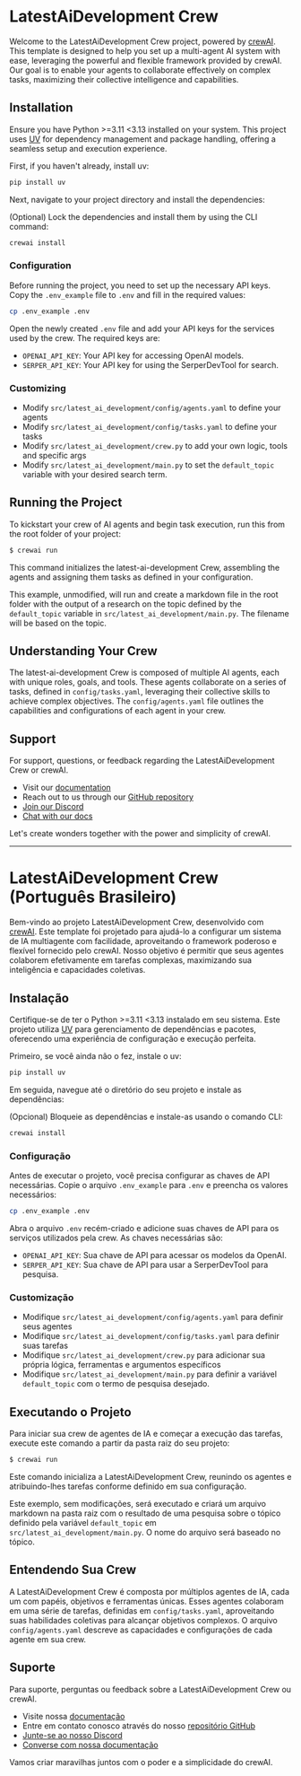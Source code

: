 # LatestAiDevelopment Crew

Welcome to the LatestAiDevelopment Crew project, powered by [crewAI](https://crewai.com). This template is designed to help you set up a multi-agent AI system with ease, leveraging the powerful and flexible framework provided by crewAI. Our goal is to enable your agents to collaborate effectively on complex tasks, maximizing their collective intelligence and capabilities.

## Installation

Ensure you have Python >=3.11 <3.13 installed on your system. This project uses [UV](https://docs.astral.sh/uv/) for dependency management and package handling, offering a seamless setup and execution experience.

First, if you haven't already, install uv:

```bash
pip install uv
```

Next, navigate to your project directory and install the dependencies:

(Optional) Lock the dependencies and install them by using the CLI command:
```bash
crewai install
```
### Configuration

Before running the project, you need to set up the necessary API keys. Copy the `.env_example` file to `.env` and fill in the required values:

```bash
cp .env_example .env
```

Open the newly created `.env` file and add your API keys for the services used by the crew. The required keys are:

- `OPENAI_API_KEY`: Your API key for accessing OpenAI models.
- `SERPER_API_KEY`: Your API key for using the SerperDevTool for search.

### Customizing

- Modify `src/latest_ai_development/config/agents.yaml` to define your agents
- Modify `src/latest_ai_development/config/tasks.yaml` to define your tasks
- Modify `src/latest_ai_development/crew.py` to add your own logic, tools and specific args
- Modify `src/latest_ai_development/main.py` to set the `default_topic` variable with your desired search term.

## Running the Project

To kickstart your crew of AI agents and begin task execution, run this from the root folder of your project:

```bash
$ crewai run
```

This command initializes the latest-ai-development Crew, assembling the agents and assigning them tasks as defined in your configuration.

This example, unmodified, will run and create a markdown file in the root folder with the output of a research on the topic defined by the `default_topic` variable in `src/latest_ai_development/main.py`. The filename will be based on the topic.

## Understanding Your Crew

The latest-ai-development Crew is composed of multiple AI agents, each with unique roles, goals, and tools. These agents collaborate on a series of tasks, defined in `config/tasks.yaml`, leveraging their collective skills to achieve complex objectives. The `config/agents.yaml` file outlines the capabilities and configurations of each agent in your crew.

## Support

For support, questions, or feedback regarding the LatestAiDevelopment Crew or crewAI.
- Visit our [documentation](https://docs.crewai.com)
- Reach out to us through our [GitHub repository](https://github.com/joaomdmoura/crewai)
- [Join our Discord](https://discord.com/invite/X4JWnZnxPb)
- [Chat with our docs](https://chatg.pt/DWjSBZn)

Let's create wonders together with the power and simplicity of crewAI.

---

# LatestAiDevelopment Crew (Português Brasileiro)

Bem-vindo ao projeto LatestAiDevelopment Crew, desenvolvido com [crewAI](https://crewai.com). Este template foi projetado para ajudá-lo a configurar um sistema de IA multiagente com facilidade, aproveitando o framework poderoso e flexível fornecido pelo crewAI. Nosso objetivo é permitir que seus agentes colaborem efetivamente em tarefas complexas, maximizando sua inteligência e capacidades coletivas.

## Instalação

Certifique-se de ter o Python >=3.11 <3.13 instalado em seu sistema. Este projeto utiliza [UV](https://docs.astral.sh/uv/) para gerenciamento de dependências e pacotes, oferecendo uma experiência de configuração e execução perfeita.

Primeiro, se você ainda não o fez, instale o uv:

```bash
pip install uv
```

Em seguida, navegue até o diretório do seu projeto e instale as dependências:

(Opcional) Bloqueie as dependências e instale-as usando o comando CLI:
```bash
crewai install
```
### Configuração

Antes de executar o projeto, você precisa configurar as chaves de API necessárias. Copie o arquivo `.env_example` para `.env` e preencha os valores necessários:

```bash
cp .env_example .env
```

Abra o arquivo `.env` recém-criado e adicione suas chaves de API para os serviços utilizados pela crew. As chaves necessárias são:

- `OPENAI_API_KEY`: Sua chave de API para acessar os modelos da OpenAI.
- `SERPER_API_KEY`: Sua chave de API para usar a SerperDevTool para pesquisa.

### Customização

- Modifique `src/latest_ai_development/config/agents.yaml` para definir seus agentes
- Modifique `src/latest_ai_development/config/tasks.yaml` para definir suas tarefas
- Modifique `src/latest_ai_development/crew.py` para adicionar sua própria lógica, ferramentas e argumentos específicos
- Modifique `src/latest_ai_development/main.py` para definir a variável `default_topic` com o termo de pesquisa desejado.

## Executando o Projeto

Para iniciar sua crew de agentes de IA e começar a execução das tarefas, execute este comando a partir da pasta raiz do seu projeto:

```bash
$ crewai run
```

Este comando inicializa a LatestAiDevelopment Crew, reunindo os agentes e atribuindo-lhes tarefas conforme definido em sua configuração.

Este exemplo, sem modificações, será executado e criará um arquivo markdown na pasta raiz com o resultado de uma pesquisa sobre o tópico definido pela variável `default_topic` em `src/latest_ai_development/main.py`. O nome do arquivo será baseado no tópico.

## Entendendo Sua Crew

A LatestAiDevelopment Crew é composta por múltiplos agentes de IA, cada um com papéis, objetivos e ferramentas únicas. Esses agentes colaboram em uma série de tarefas, definidas em `config/tasks.yaml`, aproveitando suas habilidades coletivas para alcançar objetivos complexos. O arquivo `config/agents.yaml` descreve as capacidades e configurações de cada agente em sua crew.

## Suporte

Para suporte, perguntas ou feedback sobre a LatestAiDevelopment Crew ou crewAI.
- Visite nossa [documentação](https://docs.crewai.com)
- Entre em contato conosco através do nosso [repositório GitHub](https://github.com/joaomdmoura/crewai)
- [Junte-se ao nosso Discord](https://discord.com/invite/X4JWnZnxPb)
- [Converse com nossa documentação](https://chatg.pt/DWjSBZn)

Vamos criar maravilhas juntos com o poder e a simplicidade do crewAI.
